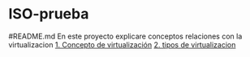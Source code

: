 # ISO-prueba
#README.md
En este proyecto explicare conceptos relaciones con la virtualizacion
[1. Concepto de virtualización](uno.md)
[2. tipos de virtualizacion](dos.md)
